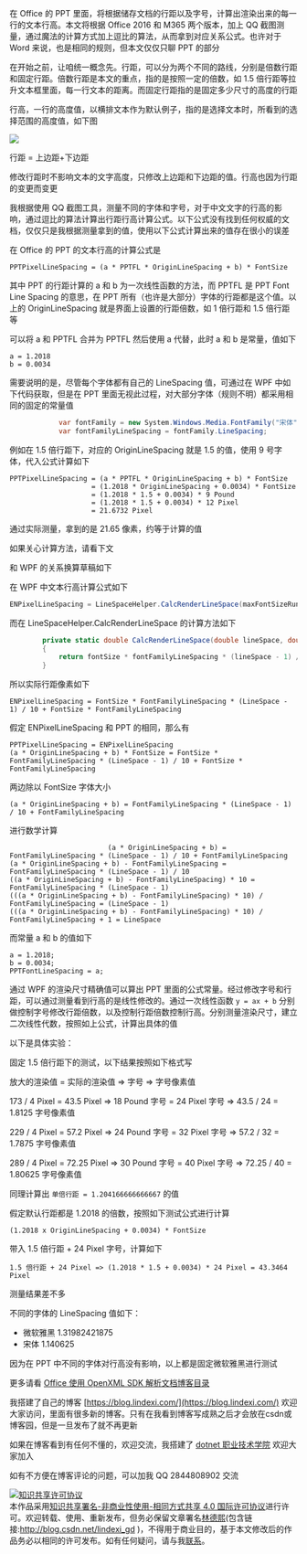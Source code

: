 
在 Office 的 PPT 里面，将根据储存文档的行距以及字号，计算出渲染出来的每一行的文本行高。本文将根据 Office 2016 和 M365 两个版本，加上 QQ 截图测量，通过魔法的计算方式加上逗比的算法，从而拿到对应关系公式。也许对于 Word 来说，也是相同的规则，但本文仅仅只聊 PPT 的部分

<!--more-->


<!-- CreateTime:2021/12/2 8:46:27 -->

<!-- 发布 -->

在开始之前，让咱统一概念先。行距，可以分为两个不同的路线，分别是倍数行距和固定行距。倍数行距是本文的重点，指的是按照一定的倍数，如 1.5 倍行距等拉升文本框里面，每一行文本的距离。而固定行距指的是固定多少尺寸的高度的行距

行高，一行的高度值，以横排文本作为默认例子，指的是选择文本时，所看到的选择范围的高度值，如下图

<!-- ![](image/dotnet OpenXML 聊聊 PPT 文本行距行高计算公式/dotnet OpenXML 聊聊 PPT 文本行距行高计算公式0.png) -->

![](http://image.acmx.xyz/lindexi%2F2021122855273985.jpg)

行距 = 上边距+下边距

修改行距时不影响文本的文字高度，只修改上边距和下边距的值。行高也因为行距的变更而变更

我根据使用 QQ 截图工具，测量不同的字体和字号，对于中文文字的行高的影响，通过逗比的算法计算出行距行高计算公式。以下公式没有找到任何权威的文档，仅仅只是我根据测量拿到的值，使用以下公式计算出来的值存在很小的误差

在 Office 的 PPT 的文本行高的计算公式是

```
PPTPixelLineSpacing = (a * PPTFL * OriginLineSpacing + b) * FontSize
```

其中 PPT 的行距计算的 a 和 b 为一次线性函数的方法，而 PPTFL 是 PPT Font Line Spacing 的意思，在 PPT 所有（也许是大部分）字体的行距都是这个值。以上的 OriginLineSpacing 就是界面上设置的行距倍数，如 1 倍行距和 1.5 倍行距等

可以将 a 和 PPTFL 合并为 PPTFL 然后使用 a 代替，此时 a 和 b 是常量，值如下

```
a = 1.2018
b = 0.0034
```

需要说明的是，尽管每个字体都有自己的 LineSpacing 值，可通过在 WPF 中如下代码获取，但是在 PPT 里面无视此过程，对大部分字体（规则不明）都采用相同的固定的常量值

```csharp
            var fontFamily = new System.Windows.Media.FontFamily("宋体");
            var fontFamilyLineSpacing = fontFamily.LineSpacing;
```

例如在 1.5 倍行距下，对应的 OriginLineSpacing 就是 1.5 的值，使用 9 号字体，代入公式计算如下

```
PPTPixelLineSpacing = (a * PPTFL * OriginLineSpacing + b) * FontSize
                    = (1.2018 * OriginLineSpacing + 0.0034) * FontSize
                    = (1.2018 * 1.5 + 0.0034) * 9 Pound
                    = (1.2018 * 1.5 + 0.0034) * 12 Pixel
                    = 21.6732 Pixel
```

通过实际测量，拿到的是 21.65 像素，约等于计算的值

如果关心计算方法，请看下文

和 WPF 的关系换算草稿如下

在 WPF 中文本行高计算公式如下

```csharp
ENPixelLineSpacing = LineSpaceHelper.CalcRenderLineSpace(maxFontSizeRunProperty, lineSpace) + FontSize * FontFamilyLineSpacing
```

而在 LineSpaceHelper.CalcRenderLineSpace 的计算方法如下

```csharp
        private static double CalcRenderLineSpace(double lineSpace, double fontSize, double fontFamilyLineSpacing)
        {
            return fontSize * fontFamilyLineSpacing * (lineSpace - 1) / 10;
        }
```

所以实际行距像素如下

```
ENPixelLineSpacing = FontSize * FontFamilyLineSpacing * (LineSpace - 1) / 10 + FontSize * FontFamilyLineSpacing
```

假定 ENPixelLineSpacing 和 PPT 的相同，那么有

```
PPTPixelLineSpacing = ENPixelLineSpacing
(a * OriginLineSpacing + b) * FontSize = FontSize * FontFamilyLineSpacing * (LineSpace - 1) / 10 + FontSize * FontFamilyLineSpacing
```

两边除以 FontSize 字体大小

```
(a * OriginLineSpacing + b) = FontFamilyLineSpacing * (LineSpace - 1) / 10 + FontFamilyLineSpacing
```

进行数学计算

```
                        (a * OriginLineSpacing + b) = FontFamilyLineSpacing * (LineSpace - 1) / 10 + FontFamilyLineSpacing
(a * OriginLineSpacing + b) - FontFamilyLineSpacing = FontFamilyLineSpacing * (LineSpace - 1) / 10
((a * OriginLineSpacing + b) - FontFamilyLineSpacing) * 10 = FontFamilyLineSpacing * (LineSpace - 1)
(((a * OriginLineSpacing + b) - FontFamilyLineSpacing) * 10) / FontFamilyLineSpacing = (LineSpace - 1)
(((a * OriginLineSpacing + b) - FontFamilyLineSpacing) * 10) / FontFamilyLineSpacing + 1 = LineSpace
```

而常量 a 和 b 的值如下

```
a = 1.2018;
b = 0.0034;
PPTFontLineSpacing = a;
```

通过 WPF 的渲染尺寸精确值可以算出 PPT 里面的公式常量。经过修改字号和行距，可以通过测量看到行高的是线性修改的。通过一次线性函数 `y = ax + b` 分别做控制字号修改行距倍数，以及控制行距倍数控制行高。分别测量渲染尺寸，建立二次线性代数，按照如上公式，计算出具体的值

以下是具体实验：

固定 1.5 倍行距下的测试，以下结果按照如下格式写

放大的渲染值 = 实际的渲染值 => 字号 => 字号像素值

173 / 4 Pixel = 43.5 Pixel => 18 Pound 字号 = 24 Pixel 字号 => 43.5 / 24 = 1.8125 字号像素值

229 / 4 Pixel = 57.2 Pixel => 24 Pound 字号 = 32 Pixel 字号 => 57.2 / 32 = 1.7875 字号像素值

289 / 4 Pixel = 72.25 Pixel => 30 Pound 字号 = 40 Pixel 字号 => 72.25 / 40 = 1.80625 字号像素值

同理计算出 `单倍行距 = 1.204166666666667` 的值

假定默认行距都是 1.2018 的倍数，按照如下测试公式进行计算

```
(1.2018 x OriginLineSpacing + 0.0034) * FontSize 
```

带入 1.5 倍行距 + 24 Pixel 字号，计算如下

```
1.5 倍行距 + 24 Pixel => (1.2018 * 1.5 + 0.0034) * 24 Pixel = 43.3464 Pixel
```

测量结果差不多

不同的字体的 LineSpacing 值如下：

- 微软雅黑 1.31982421875
- 宋体 1.140625

因为在 PPT 中不同的字体对行高没有影响，以上都是固定微软雅黑进行测试

更多请看 [Office 使用 OpenXML SDK 解析文档博客目录](https://blog.lindexi.com/post/Office-%E4%BD%BF%E7%94%A8-OpenXML-SDK-%E8%A7%A3%E6%9E%90%E6%96%87%E6%A1%A3%E5%8D%9A%E5%AE%A2%E7%9B%AE%E5%BD%95.html )



我搭建了自己的博客 [https://blog.lindexi.com/](https://blog.lindexi.com/) 欢迎大家访问，里面有很多新的博客。只有在我看到博客写成熟之后才会放在csdn或博客园，但是一旦发布了就不再更新

如果在博客看到有任何不懂的，欢迎交流，我搭建了 [dotnet 职业技术学院](https://t.me/dotnet_campus) 欢迎大家加入

如有不方便在博客评论的问题，可以加我 QQ 2844808902 交流

<a rel="license" href="http://creativecommons.org/licenses/by-nc-sa/4.0/"><img alt="知识共享许可协议" style="border-width:0" src="https://licensebuttons.net/l/by-nc-sa/4.0/88x31.png" /></a><br />本作品采用<a rel="license" href="http://creativecommons.org/licenses/by-nc-sa/4.0/">知识共享署名-非商业性使用-相同方式共享 4.0 国际许可协议</a>进行许可。欢迎转载、使用、重新发布，但务必保留文章署名[林德熙](http://blog.csdn.net/lindexi_gd)(包含链接:http://blog.csdn.net/lindexi_gd )，不得用于商业目的，基于本文修改后的作品务必以相同的许可发布。如有任何疑问，请与我[联系](mailto:lindexi_gd@163.com)。
